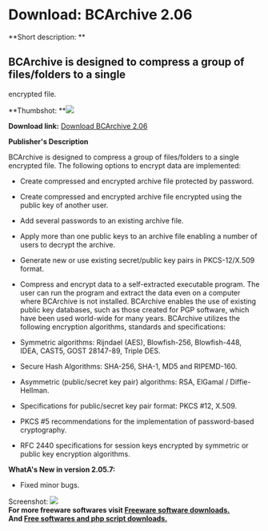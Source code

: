 # Download: BCArchive 2.06

**Short description: **

## BCArchive is designed to compress a group of files/folders to a single
encrypted file.

  
**Thumbshot: **![](http://www.freewarefiles.com/screenshot/bcarchive_md.jpg)   
  
**Download link:** [Download BCArchive 2.06](http://freesoftwares.boysofts.com/BCArchive_program_12325.html)  
  

**Publisher's Description**  
  

BCArchive is designed to compress a group of files/folders to a single
encrypted file. The following options to encrypt data are implemented:

  * Create compressed and encrypted archive file protected by password. 
  * Create compressed and encrypted archive file encrypted using the public key of another user. 
  * Add several passwords to an existing archive file. 
  * Apply more than one public keys to an archive file enabling a number of users to decrypt the archive. 
  * Generate new or use existing secret/public key pairs in PKCS-12/X.509 format. 
  * Compress and encrypt data to a self-extracted executable program. The user can run the program and extract the data even on a computer where BCArchive is not installed. 
BCArchive enables the use of existing public key databases, such as those
created for PGP software, which have been used world-wide for many years.
BCArchive utilizes the following encryption algorithms, standards and
specifications:

  * Symmetric algorithms: Rijndael (AES), Blowfish-256, Blowfish-448, IDEA, CAST5, GOST 28147-89, Triple DES. 
  * Secure Hash Algorithms: SHA-256, SHA-1, MD5 and RIPEMD-160. 
  * Asymmetric (public/secret key pair) algorithms: RSA, ElGamal / Diffie-Hellman. 
  * Specifications for public/secret key pair format: PKCS #12, X.509. 
  * PKCS #5 recommendations for the implementation of password-based cryptography. 
  * RFC 2440 specifications for session keys encrypted by symmetric or public key encryption algorithms. 

**WhatA's New in version 2.05.7:**

  * Fixed minor bugs. 

  
  
Screenshot: ![](http://www.freewarefiles.com/screenshot/bcarchive.jpg)  
**For more freeware softwares visit [Freeware software downloads.](http://freesoftwares.boysofts.com/)**   
**And [Free softwares and php script downloads.](http://www.boysofts.com/)**

